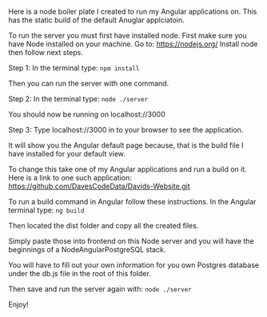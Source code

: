 Here is a node boiler plate I created to run my Angular applications on.
This has the static build of the default Anuglar applciatoin.

To run the server you must first have installed node.
First make sure you have Node installed on your machine. 
Go to: https://nodejs.org/
Install node then follow next steps.

Step 1: In the terminal type: `npm install`

Then you can run the server with one command.

Step 2: In the terminal type: `node ./server`

You should now be running on localhost://3000

Step 3: Type localhost://3000 in to your browser to see the application.

It will show you the Angular default page because, that is the build file I have installed for your default view.

To change this take one of my Angular applications and run a build on it.
Here is a link to one such application: https://github.com/DavesCodeData/Davids-Website.git

To run a build command in Angular follow these instructions.
In the Angular terminal type: `ng build`

Then located the dist folder and copy all the created files.

Simply paste those into frontend on this Node server and you will have the beginnings of a NodeAngularPostgreSQL stack.

You will have to fill out your own information for you own Postgres database under the db.js file in the root of this folder.

Then save and run the server again with: `node ./server`

Enjoy!